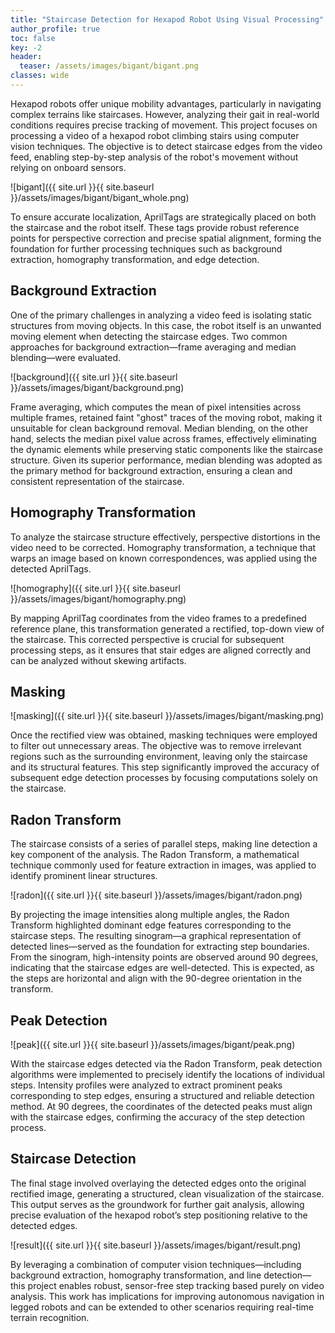 ```yaml
---
title: "Staircase Detection for Hexapod Robot Using Visual Processing"
author_profile: true
toc: false
key: -2
header:
  teaser: /assets/images/bigant/bigant.png
classes: wide
---
```


Hexapod robots offer unique mobility advantages, particularly in navigating complex terrains like staircases. However, analyzing their gait in real-world conditions requires precise tracking of movement. This project focuses on processing a video of a hexapod robot climbing stairs using computer vision techniques. The objective is to detect staircase edges from the video feed, enabling step-by-step analysis of the robot's movement without relying on onboard sensors.

![bigant]({{ site.url }}{{ site.baseurl }}/assets/images/bigant/bigant_whole.png)

To ensure accurate localization, AprilTags are strategically placed on both the staircase and the robot itself. These tags provide robust reference points for perspective correction and precise spatial alignment, forming the foundation for further processing techniques such as background extraction, homography transformation, and edge detection.

## Background Extraction

One of the primary challenges in analyzing a video feed is isolating static structures from moving objects. In this case, the robot itself is an unwanted moving element when detecting the staircase edges. Two common approaches for background extraction—frame averaging and median blending—were evaluated.

![background]({{ site.url }}{{ site.baseurl }}/assets/images/bigant/background.png)

Frame averaging, which computes the mean of pixel intensities across multiple frames, retained faint "ghost" traces of the moving robot, making it unsuitable for clean background removal. Median blending, on the other hand, selects the median pixel value across frames, effectively eliminating the dynamic elements while preserving static components like the staircase structure. Given its superior performance, median blending was adopted as the primary method for background extraction, ensuring a clean and consistent representation of the staircase.

## Homography Transformation

To analyze the staircase structure effectively, perspective distortions in the video need to be corrected. Homography transformation, a technique that warps an image based on known correspondences, was applied using the detected AprilTags.

![homography]({{ site.url }}{{ site.baseurl }}/assets/images/bigant/homography.png)

By mapping AprilTag coordinates from the video frames to a predefined reference plane, this transformation generated a rectified, top-down view of the staircase. This corrected perspective is crucial for subsequent processing steps, as it ensures that stair edges are aligned correctly and can be analyzed without skewing artifacts.

## Masking

![masking]({{ site.url }}{{ site.baseurl }}/assets/images/bigant/masking.png)

Once the rectified view was obtained, masking techniques were employed to filter out unnecessary areas. The objective was to remove irrelevant regions such as the surrounding environment, leaving only the staircase and its structural features. This step significantly improved the accuracy of subsequent edge detection processes by focusing computations solely on the staircase.

## Radon Transform

The staircase consists of a series of parallel steps, making line detection a key component of the analysis. The Radon Transform, a mathematical technique commonly used for feature extraction in images, was applied to identify prominent linear structures.

![radon]({{ site.url }}{{ site.baseurl }}/assets/images/bigant/radon.png)

By projecting the image intensities along multiple angles, the Radon Transform highlighted dominant edge features corresponding to the staircase steps. The resulting sinogram—a graphical representation of detected lines—served as the foundation for extracting step boundaries. From the sinogram, high-intensity points are observed around 90 degrees, indicating that the staircase edges are well-detected. This is expected, as the steps are horizontal and align with the 90-degree orientation in the transform.

## Peak Detection

![peak]({{ site.url }}{{ site.baseurl }}/assets/images/bigant/peak.png)

With the staircase edges detected via the Radon Transform, peak detection algorithms were implemented to precisely identify the locations of individual steps. Intensity profiles were analyzed to extract prominent peaks corresponding to step edges, ensuring a structured and reliable detection method. At 90 degrees, the coordinates of the detected peaks must align with the staircase edges, confirming the accuracy of the step detection process.

## Staircase Detection

The final stage involved overlaying the detected edges onto the original rectified image, generating a structured, clean visualization of the staircase. This output serves as the groundwork for further gait analysis, allowing precise evaluation of the hexapod robot’s step positioning relative to the detected edges.

![result]({{ site.url }}{{ site.baseurl }}/assets/images/bigant/result.png)

By leveraging a combination of computer vision techniques—including background extraction, homography transformation, and line detection—this project enables robust, sensor-free step tracking based purely on video analysis. This work has implications for improving autonomous navigation in legged robots and can be extended to other scenarios requiring real-time terrain recognition.
